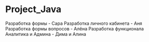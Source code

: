 # Project_Java
Разработка формы - Сара
Разработка личного кабинета - Аня
Разработка формы вопросов - Алёна
Разработка функционала Аналитика и Админа - Дима и Алина
